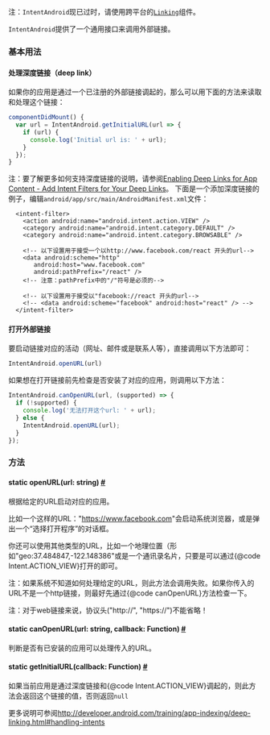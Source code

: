 注：`IntentAndroid`现已过时，请使用跨平台的[`Linking`](linking.html)组件。  

`IntentAndroid`提供了一个通用接口来调用外部链接。

### 基本用法
#### 处理深度链接（deep link）
如果你的应用是通过一个已注册的外部链接调起的，那么可以用下面的方法来读取和处理这个链接：
```javascript
componentDidMount() {
  var url = IntentAndroid.getInitialURL(url => {
    if (url) {
      console.log('Initial url is: ' + url);
    }
  });
}
```
注：要了解更多如何支持深度链接的说明，请参阅[Enabling Deep Links for App Content - Add Intent Filters for Your Deep Links](http://developer.android.com/training/app-indexing/deep-linking.html#adding-filters)。
下面是一个添加深度链接的例子，编辑`android/app/src/main/AndroidManifest.xml`文件：

```
  <intent-filter>
    <action android:name="android.intent.action.VIEW" />
    <category android:name="android.intent.category.DEFAULT" />
    <category android:name="android.intent.category.BROWSABLE" />

    <!-- 以下设置用于接受一个以http://www.facebook.com/react 开头的url-->
    <data android:scheme="http"
       android:host="www.facebook.com"
       android:pathPrefix="/react" />
    <!-- 注意：pathPrefix中的"/"符号是必须的-->

    <!-- 以下设置用于接受以"facebook://react 开头的url-->
    <!-- <data android:scheme="facebook" android:host="react" /> -->
  </intent-filter>
 ```
#### 打开外部链接 

要启动链接对应的活动（网址、邮件或是联系人等），直接调用以下方法即可：  

```javascript
IntentAndroid.openURL(url)
```  

如果想在打开链接前先检查是否安装了对应的应用，则调用以下方法：  

```javascript
IntentAndroid.canOpenURL(url, (supported) => {
  if (!supported) {
    console.log('无法打开这个url: ' + url);
  } else {
    IntentAndroid.openURL(url);
  }
});
```
### 方法
<div class="props">
    <div class="prop"><h4 class="propTitle"><a class="anchor" name="openurl"></a><span class="propType">static </span>openURL<span
            class="propType">(url: string)</span> <a class="hash-link" href="#openurl">#</a></h4>
        <div><p>根据给定的URL启动对应的应用。</p>
            <p>比如一个这样的URL："<a href="https://www.facebook.com">https://www.facebook.com</a>"会启动系统浏览器，或是弹出一个“选择打开程序”的对话框。</p>
            <p>你还可以使用其他类型的URL，比如一个地理位置（形如"geo:37.484847,-122.148386"或是一个通讯录名片，只要是可以通过{@code Intent.ACTION_VIEW}打开的即可。</p>
            <p>注：如果系统不知道如何处理给定的URL，则此方法会调用失败。如果你传入的URL不是一个http链接，则最好先通过{@code canOpenURL}方法检查一下。</p>
            <p>注：对于web链接来说，协议头("http://", "https://")不能省略！</p></div>
    </div>
    <div class="prop"><h4 class="propTitle"><a class="anchor" name="canopenurl"></a><span
            class="propType">static </span>canOpenURL<span class="propType">(url: string, callback: Function)</span> <a
            class="hash-link" href="#canopenurl">#</a></h4>
        <div><p>判断是否有已安装的应用可以处理传入的URL。</p></div>
    </div>
    <div class="prop"><h4 class="propTitle"><a class="anchor" name="getinitialurl"></a><span
            class="propType">static </span>getInitialURL<span class="propType">(callback: Function)</span> <a
            class="hash-link" href="#getinitialurl">#</a></h4>
        <div><p>如果当前应用是通过深度链接和{@code Intent.ACTION_VIEW}调起的，则此方法会返回这个链接的值，否则返回<code>null</code></p>
            <p>更多说明可参阅<a href="http://developer.android.com/training/app-indexing/deep-linking.html#handling-intents">http://developer.android.com/training/app-indexing/deep-linking.html#handling-intents</a>
            </p></div>
    </div>
</div>
